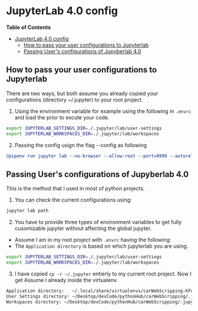 # JupyterLab 4.0 config
<!-- markdown-toc start - Don't edit this section. Run M-x markdown-toc-refresh-toc -->
**Table of Contents**

- [JupyterLab 4.0 config](#jupyterlab-40-config)
    - [How to pass your user configurations to Jupyterlab](#how-to-pass-your-user-configurations-to-jupyterlab)
    - [Passing User's configurations of Jupyberlab 4.0](#passing-users-configurations-of-jupyberlab-40)

<!-- markdown-toc end -->

## How to pass your user configurations to Jupyterlab

There are two ways, but both assume you already copied your configurations (directory ~/.jupyter) to your root project.

1. Using the environment variable for example using the following in `.envrc` and load the prior to excute your code.

```sh
export JUPYTERLAB_SETTINGS_DIR=./.jupyter/lab/user-settings
export JUPYTERLAB_WORKSPACES_DIR=./.jupyter/lab/workspaces

```

2. Passing the config usign the flag --config as following

```Makefile
@pipenv run jupyter lab --no-browser --allow-root --port=9999 --autoreload --notebook-dir="$(pwd)" -y --config=$(pwd)/.jupyter/lab/user-settings
```

## Passing User's configurations of Jupyberlab 4.0

This is the method that I used in most of python projects.

1. You can check the current configurations using:

```sh
jupyter lab path
```

2. You have to provide three types of environment variables to get fully
   cusomizable jupyter without affecting the global jupyter.

- Assume I am in my root project with `.envrc` having the following:
- The `Application directory` is based on which jupyterlab you are using.

```sh
export JUPYTERLAB_SETTINGS_DIR=./.jupyter/lab/user-settings
export JUPYTERLAB_WORKSPACES_DIR=./.jupyter/lab/workspaces

```

3. I have copied `cp -r ~/.jupyter` entierly to my current root project. Now I get
   Assume I already inside the virtualenv.

```sh
Application directory:   ~/.local/share/virtualenvs/carWebScripping-KFoIZYbp/share/jupyter/lab
User Settings directory: ~/Desktop/devCode/pythonHub/carWebScripping/.jupyter/lab/user-settings
Workspaces directory: ~/Desktop/devCode/pythonHub/carWebScripping/.jupyter/lab/workspaces

```

